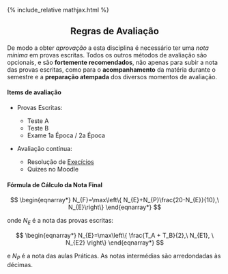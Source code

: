 {% include_relative mathjax.html %}

<h2 align="center"> Regras de Avaliação </h2>  

De modo a obter _aprovação_ a esta disciplina é necessário ter uma _nota mínima_ em provas escritas.
Todos os outros métodos de avaliação são opcionais, e são **fortemente recomendados**, não apenas para subir a nota das provas escritas, como para o **acompanhamento** da matéria durante o semestre e a **preparação atempada** dos diversos momentos de avaliação.

#### Items de avaliação

- Provas Escritas:
  - Teste A
  - Teste B
  - Exame 1a Época / 2a Época

- Avaliação contínua:
  - Resolução de [Execícios](exercicios.md)
  - Quizes no Moodle

#### Fórmula de Cálculo da Nota Final

$$
\begin{eqnarray*}
N_{F}=\max\left\{ N_{E}+N_{P}\frac{20-N_{E}}{10},\ N_{E}\right\} 
\end{eqnarray*}
$$

onde $N_E$ é a nota das provas escritas:

$$
\begin{eqnarray*}
N_{E}=\max\left\{ \frac{T_A + T_B}{2},\ N_{E1}, \ N_{E2} \right\} 
\end{eqnarray*}
$$

e $N_P$ é a nota das aulas Práticas. As notas intermédias são arredondadas às décimas.

